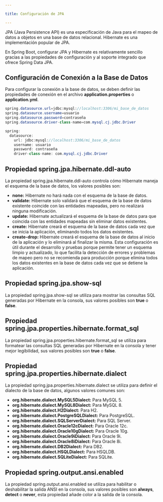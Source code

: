 ```yaml
---

title: Configuración de JPA

---
```


JPA (Java Persistence API) es una especificación de Java para el mapeo de datos a objetos en una base de datos relacional. Hibernate es una implementación popular de JPA. 

En Spring Boot, configurar JPA y Hibernate es relativamente sencillo gracias a las propiedades de configuración y al soporte integrado que ofrece Spring Data JPA.

<Card>
    
## Configuración de Conexión a la Base de Datos

Para configurar la conexión a la base de datos, se deben definir las propiedades de conexión en el archivo **application.properties** o **application.yml**.

```java title='Ejemplo en application.properties'
spring.datasource.url=jdbc:mysql://localhost:3306/mi_base_de_datos
spring.datasource.username=usuario
spring.datasource.password=contraseña
spring.datasource.driver-class-name=com.mysql.cj.jdbc.Driver
```

```java title='Ejemplo en application.yml'
spring:
  datasource:
    url: jdbc:mysql://localhost:3306/mi_base_de_datos
    username: usuario
    password: contraseña
    driver-class-name: com.mysql.cj.jdbc.Driver
```

</Card>

<Card color='red'>
    
## Propiedad **spring.jpa.hibernate.ddl-auto**

La propiedad spring.jpa.hibernate.ddl-auto controla cómo Hibernate maneja el esquema de la base de datos, los valores posibles son:

- **none:** Hibernate no hará nada con el esquema de la base de datos.
- **validate:** Hibernate solo validará que el esquema de la base de datos existente coincide con las entidades mapeadas, pero no realizará ninguna modificación.
- **update:** Hibernate actualizará el esquema de la base de datos para que coincida con las entidades mapeadas sin eliminar datos existentes.
- **create:** Hibernate creará el esquema de la base de datos cada vez que se inicia la aplicación, eliminando todos los datos existentes.
- **create-drop:** Hibernate creará el esquema de la base de datos al inicio de la aplicación y lo eliminará al finalizar la misma. Esta configuración es útil durante el desarrollo y pruebas porque permite tener un esquema limpio y actualizado, lo que facilita la detección de errores y problemas de mapeo pero no se recomienda para producción porque elimina todos los datos existentes en la base de datos cada vez que se detiene la aplicación.

</Card>

<Card color='yellow'>
 
## Propiedad **spring.jpa.show-sql**

La propiedad spring.jpa.show-sql se utiliza para mostrar las consultas SQL generadas por Hibernate en la consola, sus valores posibles son **true** o **false**.
   
</Card>

<Card color='yellow'>
    
## Propiedad **spring.jpa.properties.hibernate.format_sql**

La propiedad spring.jpa.properties.hibernate.format_sql se utiliza para formatear las consultas SQL generadas por Hibernate en la consola y tener mejor legibilidad, sus valores posibles son **true** o **false**.

</Card>

<Card color='orange'>
    
## Propiedad **spring.jpa.properties.hibernate.dialect**

La propiedad spring.jpa.properties.hibernate.dialect se utiliza para definir el dialecto de la base de datos, algunos valores comunes son:

- **org.hibernate.dialect.MySQL5Dialect:** Para MySQL 5.
- **org.hibernate.dialect.MySQL8Dialect:** Para MySQL 8.
- **org.hibernate.dialect.H2Dialect:** Para H2.
- **org.hibernate.dialect.PostgreSQLDialect:** Para PostgreSQL.
- **org.hibernate.dialect.SQLServerDialect:** Para SQL Server.
- **org.hibernate.dialect.Oracle12cDialect:** Para Oracle 12c.
- **org.hibernate.dialect.Oracle10gDialect:** Para Oracle 10g.
- **org.hibernate.dialect.Oracle9iDialect:** Para Oracle 9i.
- **org.hibernate.dialect.Oracle8iDialect:** Para Oracle 8i.
- **org.hibernate.dialect.DB2Dialect:** Para DB2.
- **org.hibernate.dialect.HSQLDialect:** Para HSQLDB.
- **org.hibernate.dialect.SQLiteDialect:** Para SQLite.

</Card>

<Card color='yellow'>
    
## Propiedad **spring.output.ansi.enabled**

La propiedad spring.output.ansi.enabled se utiliza para habilitar o deshabilitar la salida ANSI en la consola, sus valores posibles son **always**, **detect** o **never**, esta propiedad añade color a la salida de la consola.

</Card>
